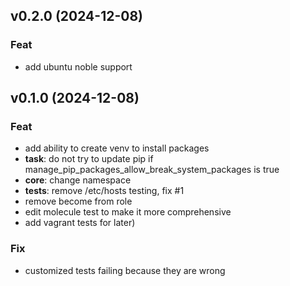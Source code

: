 ## v0.2.0 (2024-12-08)

### Feat

- add ubuntu noble support

## v0.1.0 (2024-12-08)

### Feat

- add ability to create venv to install packages
- **task**: do not try to update pip if manage_pip_packages_allow_break_system_packages is true
- **core**: change namespace
- **tests**: remove /etc/hosts testing, fix #1
- remove become from role
- edit molecule test to make it more comprehensive
- add vagrant tests for later)

### Fix

- customized tests failing because they are wrong
